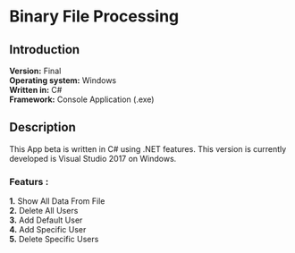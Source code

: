 # Binary File Processing
## Introduction
**Version:** Final
<br />
**Operating system:** Windows 
<br />
**Written in:** C#
<br />
**Framework:** Console Application (.exe)
<br />
## Description
This App beta is written in C# using .NET features. This version is currently developed is Visual Studio 2017 on Windows.
<br />
### Featurs :
**1.** Show All Data From File
<br />
**2.** Delete All Users
<br />
**3.** Add Default User
<br />
**4.** Add Specific User
<br />
**5.** Delete Specific Users
<br />

